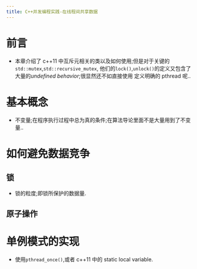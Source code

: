 ```yaml
---
title: C++并发编程实践-在线程间共享数据
---
```


# 前言
*   本章介绍了 c++11 中互斥元相关的类以及如何使用;但是对于关键的`std::mutex`,`std::recursive_mutex`,
    他们的`lock()`,`unlock()`的定义又包含了大量的*undefined behavior*;很显然还不如直接使用
    定义明确的 pthread 呢..
    

# 基本概念
*   不变量;在程序执行过程中总为真的条件;在算法导论里面不是大量用到了不变量..

# 如何避免数据竞争

## 锁
*   锁的粒度;即锁所保护的数据量.

## 原子操作

# 单例模式的实现
*   使用`pthread_once()`,或者 c++11 中的 static local variable.

